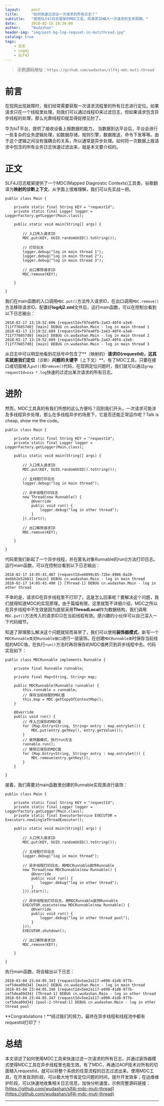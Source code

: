 ```yaml
---
layout:     post
title:      "如何快速过滤出一次请求的所有日志？"
subtitle:   "使用SLF4J日志框架的MDC工具，将请求ID植入一次请求的生命周期。"
date:       2018-02-15 14:30:00
author:     "Wudashan"
header-img: "img/post-bg-log-requset-in-mutithread.jpg"
catalog: true
tags:
    - 日志
    - Log4j
    - SLF4J
---
```


> 示例源码地址：`https://github.com/wudashan/slf4j-mdc-muti-thread`

# 前言

在现网出现故障时，我们经常需要获取一次请求流程里的所有日志进行定位。如果请求只在一个线程里处理，则我们可以通过线程ID来过滤日志，但如果请求包含异步线程的处理，那么光靠线程ID就显得捉襟见肘了。

华为IoT平台，提供了接收设备上报数据的能力， 当数据到达平台后，平台会进行一些复杂的业务逻辑处理，如数据存储，规则引擎，数据推送，命令下发等等。由于这个逻辑之间没有强耦合的关系，所以通常是异步处理。如何将一次数据上报请求中包含的所有业务日志快速过滤出来，就是本文要介绍的。

# 正文

SLF4J日志框架提供了一个MDC(Mapped Diagnostic Contexts)工具类，谷歌翻译为**映射的诊断上下文**，从字面上很难理解，我们可以先实战一把。

```
public class Main {

    private static final String KEY = "requestId";
    private static final Logger logger = LoggerFactory.getLogger(Main.class);
    
    public static void main(String[] args) {

        // 入口传入请求ID
        MDC.put(KEY, UUID.randomUUID().toString());
        
        // 打印日志
        logger.debug("log in main thread 1");
        logger.debug("log in main thread 2");
        logger.debug("log in main thread 3");

        // 出口移除请求ID
        MDC.remove(KEY);

    }

}

```

我们在main函数的入口调用`MDC.put()`方法传入请求ID，在出口调用`MDC.remove()`方法移除请求ID。配置好**log4j2.xml**文件后，运行main函数，可以在控制台看到以下日志输出：

```
2018-02-17 13:19:52.606 {requestId=f97ea0fb-2a43-40f4-a3e8-711f776857d0} [main] DEBUG cn.wudashan.Main - log in main thread 1
2018-02-17 13:19:52.609 {requestId=f97ea0fb-2a43-40f4-a3e8-711f776857d0} [main] DEBUG cn.wudashan.Main - log in main thread 2
2018-02-17 13:19:52.609 {requestId=f97ea0fb-2a43-40f4-a3e8-711f776857d0} [main] DEBUG cn.wudashan.Main - log in main thread 3
```

从日志中可以明显地看到花括号中包含了**（映射的）**请求ID(requestId)，这其实就是我们定位**（诊断）**问题的关键字**（上下文）**。有了MDC工具，只要在接口或切面植入`put()`和`remove()`代码，在现网定位问题时，我们就可以通过`grep requestId=xxx *.log`快速的过滤出某次请求的所有日志。

# 进阶

然而，MDC工具真的有我们所想的这么方便吗？回到我们开头，一次请求可能涉及多线程异步处理，那么在多线程异步的场景下，它是否还能正常运作呢？Talk is cheap, show me the code。

```
public class Main {

    private static final String KEY = "requestId";
    private static final Logger logger = LoggerFactory.getLogger(Main.class);

    public static void main(String[] args) {

        // 入口传入请求ID
        MDC.put(KEY, UUID.randomUUID().toString());

        // 主线程打印日志
        logger.debug("log in main thread");

        // 异步线程打印日志
        new Thread(new Runnable() {
            @Override
            public void run() {
                logger.debug("log in other thread");
            }
        }).start();

        // 出口移除请求ID
        MDC.remove(KEY);

    }

}
```

代码里我们新起了一个异步线程，并在匿名对象Runnable的run()方法打印日志。运行main函数，可以在控制台看到以下日志输出：

```
2018-02-17 14:05:43.487 {requestId=e6099c85-72be-4986-8a28-de6bb2e52b01} [main] DEBUG cn.wudashan.Main - log in main thread
2018-02-17 14:05:43.490 {} [Thread-1] DEBUG cn.wudashan.Main - log in other thread
```

不幸的是，请求ID在异步线程里不打印了。这是怎么回事呢？要解决这个问题，我们就得知道MDC的实现原理。由于篇幅有限，这里就暂不详细介绍，MDC之所以在异步线程中不生效是因为底层采用**ThreadLocal**作为数据结构，我们调用`MDC.put()`方法传入的请求ID只在当前线程有效。感兴趣的小伙伴可以自己深入一下代码细节。

知道了原理那么解决这个问题就轻而易举了，我们可以使用**装饰器模式**，新写一个`MDCRunnable类`对`Runnable接口`进行一层装饰。在创建`MDCRunnable类`时保存当前线程的MDC值，在执行`run()`方法时再将保存的MDC值拷贝到异步线程中去。代码实现如下：

```
public class MDCRunnable implements Runnable {

    private final Runnable runnable;

    private final Map<String, String> map;

    public MDCRunnable(Runnable runnable) {
        this.runnable = runnable;
        // 保存当前线程的MDC值
        this.map = MDC.getCopyOfContextMap();
    }

    @Override
    public void run() {
        // 传入已保存的MDC值
        for (Map.Entry<String, String> entry : map.entrySet()) {
            MDC.put(entry.getKey(), entry.getValue());
        }
        // 装饰器模式，执行run方法
        runnable.run();
        // 移除已保存的MDC值
        for (Map.Entry<String, String> entry : map.entrySet()) {
            MDC.remove(entry.getKey());
        }
    }
    
}
```

接着，我们需要对main函数里创建的Runnable实现类进行装饰：

```
public class Main {

    private static final String KEY = "requestId";
    private static final Logger logger = LoggerFactory.getLogger(Main.class);
    private static final ExecutorService EXECUTOR = Executors.newSingleThreadExecutor();

    public static void main(String[] args) {

        // 入口传入请求ID
        MDC.put(KEY, UUID.randomUUID().toString());

        // 主线程打印日志
        logger.debug("log in main thread");

        // 异步线程打印日志，用MDCRunnable装饰Runnable
        new Thread(new MDCRunnable(new Runnable() {
            @Override
            public void run() {
                logger.debug("log in other thread");
            }
        })).start();

        // 异步线程池打印日志，用MDCRunnable装饰Runnable
        EXECUTOR.execute(new MDCRunnable(new Runnable() {
            @Override
            public void run() {
                logger.debug("log in other thread pool");
            }
        }));
        EXECUTOR.shutdown();

        // 出口移除请求ID
        MDC.remove(KEY);

    }

}
```

执行main函数，将会输出以下日志：

```
2018-03-04 23:44:05.343 {requestId=5ee2a117-e090-41d8-977b-cef5dea09d34} [main] DEBUG cn.wudashan.Main - log in main thread
2018-03-04 23:44:05.346 {requestId=5ee2a117-e090-41d8-977b-cef5dea09d34} [Thread-1] DEBUG cn.wudashan.Main - log in other thread
2018-03-04 23:44:05.347 {requestId=5ee2a117-e090-41d8-977b-cef5dea09d34} [pool-2-thread-1] DEBUG cn.wudashan.Main - log in other thread pool
```

**Congratulations！**经过我们的努力，最终在异步线程和线程池中都有requestId打印了！

# 总结

本文讲述了如何使用MDC工具来快速过滤一次请求的所有日志，并通过装饰器模式使得MDC工具在异步线程里也能生效。有了MDC，再通过AOP技术对所有的切面植入requestId，就可以将整个系统的任意流程的日志过滤出来。使用MDC工具，在开发自测阶段，可以极大地节省定位问题的时间，提升开发效率；在运维维护阶段，可以快速地收集相关日志信息，加快分析速度。示例完整源码链接：[https://github.com/wudashan/slf4j-mdc-muti-thread](https://github.com/wudashan/slf4j-mdc-muti-thread)

---
